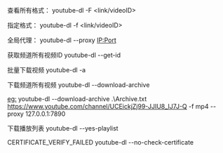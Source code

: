 查看所有格式：
youtube-dl -F <link/videoID>

指定格式：
youtube-dl -f <link/videoID>

全局代理：
youtube-dl --proxy <IP:Port>

获取频道所有视频ID
youtube-dl --get-id <channelID>

批量下载视频
youtube-dl -a <idTxT>

下载频道所有视频
youtube-dl --download-archive <IDTxT> <ChannelLink> 

<eg:>
youtube-dl --download-archive .\Archive.txt https://www.youtube.com/channel/UCEickjZj99-JJIU8_IJ7J-Q -f mp4 --proxy 127.0.0.1:7890
 
下载播放列表
youtube-dl --yes-playlist <listID>

CERTIFICATE_VERIFY_FAILED
youtube-dl --no-check-certificate
